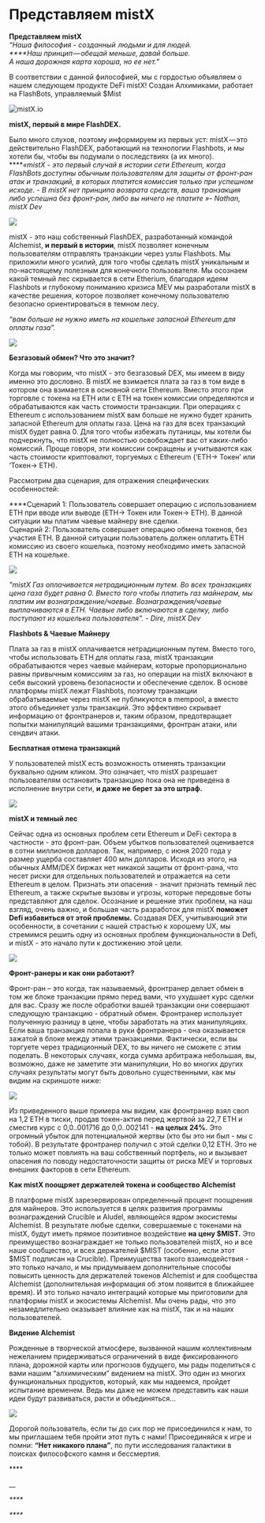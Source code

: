 # Представляем mistX

**Представляем mistX**  
_“Наша философия - созданный  людьми и для людей.  
****Наш принцип — обещай меньше, давай больше.  
А наша дорожная карта хороша, но ее нет.”_

В соответствии с данной философией, мы с гордостью объявляем о нашем следующем продукте DeFi mistX! Создан Алхимиками, работает на FlashBots, управляемый $Mist  


![mistX.io](.gitbook/assets/image%20%2829%29.png)

**mistX, первый в мире FlashDEX.**

Было много слухов, поэтому информируем из первых уст: mistX — это действительно FlashDEX, работающий на технологии Flashbots, и мы хотели бы, чтобы вы подумали о последствиях \(а их много\).  
****_«mistX - это первый случай в истории сети Ethereum, когда FlashBots доступны обычным пользователям для защиты от фронт-ран атак  и транзакций, в которых платится комиссия только при успешном исходе. - В mistX нет принципа возврата средств, ваша транзакция либо успешна без фронт-ран, либо вы ничего не платите »- Nathan, mistX Dev_

![](.gitbook/assets/image%20%2831%29.png)

mistX - это наш собственный FlashDEX, разработанный командой Alchemist, **и первый в истории**, mistX позволяет конечным пользователям отправлять транзакции через узлы Flashbots. Мы приложили много усилий, для того чтобы сделать mistX уникальным и по-настоящему полезным для конечного пользователя. Мы осознаем какой темный лес скрывается в сети Etherium, благодаря идеям Flashbots и глубокому пониманию кризиса MEV мы разработали mistX в качестве решения, которое позволяет конечному пользователю безопасно ориентироваться в темном лесу.

_“вам больше не нужно иметь на кошельке запасной Ethereum для оплаты газа”._  


![](.gitbook/assets/image%20%2832%29.png)

**Безгазовый обмен? Что это значит?**

Когда мы говорим, что mistX - это безгазовый DEX, мы имеем в виду именно это дословно. В mistX не взимается плата за газ в том виде в котором она взимается в основной сети Ethereum. Вместо этого при торговле с токена на ETH или с ETH на токен комиссии определяются и обрабатываются как часть стоимости транзакции. При операциях с Ethereum с использованием mistX вам больше не нужно будет хранить запасной Ethereum для оплаты газа. Цена на газ для всех транзакций mistX будет равна 0. Для того чтобы избежать путаницы, мы хотели бы подчеркнуть, что mistX не полностью освобождает вас от каких-либо комиссий. Проще говоря, эти комиссии сокращены и учитываются как часть стоимости криптовалют, торгуемых с Ethereum \(‘ETH-&gt; Токен’ или ‘Токен-&gt; ETH\).

Рассмотрим два сценария, для отражения специфических особенностей:  
  
****Сценарий 1: Пользователь совершает операцию с использованием ETH при вводе или выводе \(ETH-&gt; Токен или Токен-&gt; ETH\). В данной ситуации мы платим чаевые майнеру вне сделки.  
Сценарий 2:  Пользователь совершает операцию обмена токенов, без участия ETH.  В данной ситуации пользователь должен оплатить ETH комиссию из своего кошелька, поэтому необходимо иметь запасной ETH на кошельке.  


![](.gitbook/assets/image%20%2826%29.png)

_"mistX Газ оплачивается нетрадиционным путем. Во всех транзакциях цена газа будет равна 0. Вместо того чтобы платить газ майнерам, мы платим им вознаграждение/чаевые. Вознаграждения/чаевые выплачиваются в ETH. Чаевые либо включаются в сделку, либо поступают из кошелька пользователя". - Dire, mistX Dev_

**Flashbots & Чаевые Майнеру**

Плата за газ в mistX оплачивается нетрадиционным путем.  Вместо того, чтобы использовать ETH для оплаты газа, mistX транзакции обрабатываются через чаевые майнерам, которые пропорционально равны привычным комиссиям за газ, но операции  на mistX включают в себя высокий уровень безопасности и обеспечение сделок. В основе платформы mistX лежат Flashbots, поэтому транзакции обрабатываемые через mistX не публикуются в mempool, а вместо этого объединяет узлы транзакций. Это эффективно скрывает информацию от фронтранеров и, таким образом, предотвращает попытки манипуляций вашими транзакциями, фронтран атаки, или сендвич атаки.

**Бесплатная отмена транзакций**

У пользователей mistX есть возможность отменять транзакции буквально одним кликом. Это означает, что mistX разрешает пользователям остановить транзакцию пока она не приведена в исполнение внутри сети, **и даже не берет за это штраф.**

![](.gitbook/assets/image%20%2827%29.png)

**mistX и темный лес**

Сейчас одна из основных проблем сети Ethereum и DeFi сектора в частности - это фронт-ран. Объем убытков пользователей оценивается в сотни миллионов долларов. Так, например, с июня 2020 года у размер ущерба составляет 400 млн долларов. Исходя из этого, на обычных AMM/DEX биржах нет никакой защиты от фронт-рана, что несет риски для отдельных пользователей и отражается на сети Ethereum в целом. Признать эти опасения - значит признать темный лес Ethereum, а также скрытые вызовы и угрозы, которые передовые боты представляют для сделок. Осознание и решение этих проблем, на наш взгляд, очень важно, и большая часть разработок для mistX **поможет Defi избавиться от этой проблемы.** Создавая DEX, учитывающий эти особенности, в сочетании с нашей страстью к хорошему UX, мы стремимся решить одну из основных проблем функциональности в Defi, и mistX - это начало пути к достижению этой цели.

![](.gitbook/assets/image%20%2830%29.png)

**Фронт-ранеры и как они работают?**

Фронт-ран – это когда, так называемый, фронтранер делает обмен в том же блоке транзакции прямо перед вами, что ухудшает курс сделки для вас. Сразу же после обработки вашей транзакции они совершают следующую транзакцию - обратный обмен. Фронтранер  использует полученную разницу в цене, чтобы заработать на этих манипуляциях. Если ваша транзакция попала в руки фронтранера  - она оказывается зажатой в блоке между этими транзакциями. Фактически, если вы торгуете через традиционный DEX, то вы ничего не сможете с этим поделать. В некоторых случаях, когда сумма арбитража небольшая, вы, возможно, даже не заметите эти манипуляции, Но во многих других случаях результаты могут быть довольно существенными, как мы видим на скриншоте ниже:

![](.gitbook/assets/image%20%2836%29.png)

Из приведенного выше примера мы видим, как фронтранер взял своп на 1,2 ETH в тиски, продав токен-актив перед жертвой за 22,7 ETH и сместив курс с 0,0..001716 до 0,0..002141 -  **на целых 24%.** Это огромный убыток для потенциальной жертвы \(кто бы это ни был - мы с тобой\). В результате фронтранер получил с этой сделки 0,12 ETH. Это не только может повлиять на ваш собственный портфель, но и вызывает опасения по поводу недостаточности защиты от риска MEV и торговых внешних факторов в сети Ethereum.

**Как mistX поощряет держателей токена и сообщество Alchemist**

В платформе mistX зарезервирован определенный процент поощрения для майнеров. Это используется в целях развития программы вознаграждений Crucible и Aludel, являющейся ядром экосистемы Alchemist. В результате любые сделки, совершаемые с токенами на mistX, будут иметь прямое позитивное воздействие **на цену $MIST.**  Это преимущество вознаграждает не только пользователей mistX, но и все наше сообщество, и всех держателей $MIST \(особенно, если этот $MIST подписан на Crucible\). Преимущества такого взаимодействия - это только начало, и мы придумываем дополнительные способы повысить ценность для держателей токенов Alchemist и для сообщества Alchemist \(дополнительная информация об этом появится в ближайшее время\). И это только начало интеграций которые мы приготовили для платформы mistX и экосистемы Alchemist. Мы очень рады, что это незамедлительно оказывает влияние как на mistX, так и на наших пользователей.

 **Видение Alchemist**

Рожденные в творческой атмосфере, вызванной нашим коллективным нежеланием придерживаться ограничений в виде фиксированного плана, дорожной карты или прогнозов будущего, мы рады поделиться с вами нашим “алхимическим” видением на mistX. Это один из многих функциональных продуктов, который, как мы надеемся, пройдет испытание временем. Ведь мы даже не можем представить как наши идеи будут развиваться, расти и объединяться...  


![](.gitbook/assets/image%20%2828%29.png)

Дорогой пользователь, если ты до сих пор не присоединился к нам, то мы приглашаем тебя пройти этот путь с нами! Присоединяйся к игре и помни: **“Нет никакого плана”**, по пути исследования галактики в поисках философского камня и бессмертия.





\*\*\*\*

\_\_

_\*\*\*\*_

  
_****_

